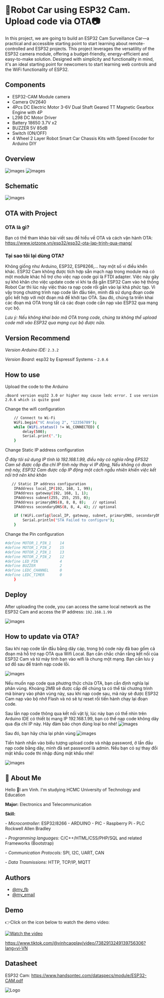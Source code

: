 # 🚙Robot Car using ESP32 Cam. Upload code via OTA📷
In this project, we are going to build an ESP32 Cam Surveillance Car—a practical and accessible starting point to start learning about remote-controlled and ESP32 projects. This project leverages the versatility of the ESP32 camera module, offering a budget-friendly, energy-efficient and easy-to-make solution. Designed with simplicity and functionality in mind, it's an ideal starting point for newcomers to start learning web controls and the WiFi functionality of ESP32.
## Components
- ESP32-CAM Module camera
- Camera OV2640
- 4Pcs DC Electric Motor 3-6V Dual Shaft Geared TT Magnetic Gearbox Engine with 4P
- L298 DC Motor Driver 
- Battery 18650 3.7V x2
- BUZZER 5V 85dB
- Switch (ON/OFF)
- 4 Wheel 2 Layer Robot Smart Car Chassis Kits with Speed Encoder for Arduino DIY
  
## Overview

![images](https://github.com/VinhCao09/Robot_Car_using_ESP32_Cam/blob/main/images/1.jpg)
![images](https://github.com/VinhCao09/Robot_Car_using_ESP32_Cam/blob/main/images/2.jpg)

## Schematic
![images](https://github.com/VinhCao09/Robot_Car_using_ESP32_Cam/blob/main/images/4.jpg)

## OTA with Project
### OTA là gì?
Bạn có thể tham khảo bài viết sau để hiểu về OTA và cách vận hành OTA: https://www.iotzone.vn/esp32/esp32-ota-lap-trinh-qua-mang/

### Tại sao tôi lại dùng OTA?

Không giống như Arduino, ESP32, ESP8266,... hay một số vi điều khển khác. ESP32 Cam không được tích hợp sẵn mạch nạp trong module mà có một module khác hỗ trợ cho việc nạp code gọi là FTDI adapter. Việc này gây sự khó khăn cho việc update code vì khi ta đã gắn ESP32 Cam vào hệ thống Robot Car thì lúc này việc tháo ra nạp code rồi gắn vào lại khá phức tạp. Vì vậy trong chương trình nạp code lần đầu tiên, mình đã sử dụng đoạn code gốc kết hợp với một đoạn mã để khởi tạo OTA. Sau đó, chúng ta triển khai các đoạn mã OTA trong tất cả các đoạn code cần nạp vào ESP32 qua mạng cục bộ.

*Lưu ý: Nếu không khai báo mã OTA trong code, chúng ta không thể upload code mới vào ESP32 qua mạng cục bộ được nữa.*

## Version Recommend
*Version Arduino IDE:*
`2.3.2`

*Version Board:* esp32 by Espressif Systems - `2.0.6`

## How to use

Upload the code to the Arduino

`⚠️Board version esp32 3.0 or higher may cause ledc error. I use version 2.0.6 which is quite good`

Change the wifi configuration

```bash
    // Connect to Wi-Fi
    WiFi.begin("VC Analog 2", "12356789");
    while (WiFi.status() != WL_CONNECTED) {
        delay(500);
        Serial.print(".");
    }
```
Change Static IP address configuration

*Ở đây tôi sử dụng IP tĩnh là 192.168.1.99, điều này có nghĩa rằng EPS32 Cam sẽ được cấp địa chỉ IP tĩnh này thay vì IP động, Nếu không có đoạn mã này, ESP32 Cam được cấp IP động một cách ngẫu nhiên khiến việc kết nối trở nên khó khăn*

```bash
   // Static IP address configuration
    IPAddress local_IP(192, 168, 1, 99);
    IPAddress gateway(192, 168, 1, 1);
    IPAddress subnet(255, 255, 255, 0);
    IPAddress primaryDNS(8, 8, 8, 8);   // optional
    IPAddress secondaryDNS(8, 8, 4, 4); // optional

    if (!WiFi.config(local_IP, gateway, subnet, primaryDNS, secondaryDNS)) {
        Serial.println("STA Failed to configure");
    }
```
Change the Pin configuration 
```bash
#define MOTOR_1_PIN_1    14
#define MOTOR_1_PIN_2    15
#define MOTOR_2_PIN_1    13
#define MOTOR_2_PIN_2    12
#define LED_PIN          4
#define BUZZER           2
#define LEDC_CHANNEL     0
#define LEDC_TIMER       0
    }
```

## Deploy

After uploading the code, you can access the same local network as the ESP32 Cam and access the IP address: `192.168.1.99`

![images](https://github.com/VinhCao09/Robot_Car_using_ESP32_Cam/blob/main/images/6.png)

## How to update via OTA?

Sau khi nạp code lần đầu bằng dây cáp, trong bộ code này đã bao gồm cả đoạn mã hỗ trợ nạp OTA qua Wifi Local. Bạn cần chắc chắn rằng kết nối của ESP32 Cam và từ máy tính bạn vào wifi là chung một mạng. Bạn cần lưu ý sơ đồ sau để tránh nạp code lỗi. 

![images](https://simplyexplained.com/uploads/2021-11-02-esp-idf-store-aws-iot-certificates-in-nvs-partition/esp32-factory-app-two-ota-definitions.svg)

Nếu muốn nạp code qua phương thức chứa OTA, bạn cần định nghĩa lại phân vùng. Khoảng 2MB sẽ được cấp để chúng ta có thể tải chương trình mã binary vào phân vùng này, sau khi nạp code sau, mã này sẽ được ESP32 Cam nạp vào bộ nhớ Flash và nó sẽ tự reset rồi tiến hành chạy lại đoạn code. 

Sau lần nạp code thông qua kết nối vật lý, lúc này bạn có thể nhìn trên Arduino IDE có thiết bị mang IP 192.168.1.99, bạn có thể nạp code không dây qua địa chỉ IP này. Hãy đảm bảo chọn đúng loại bo nhé!
![images](https://github.com/VinhCao09/Robot_Car_using_ESP32_Cam/blob/main/images/7.jpg)

Sau đó, bạn hãy chia lại phân vùng
![images](https://github.com/VinhCao09/Robot_Car_using_ESP32_Cam/blob/main/images/8.jpg)

Tiến hành nhấn vào biểu tượng upload code và nhập password, ở lần đầu nạp code bằng dây, mình đã set password là admin. Nếu bạn có sự thay đổi mật khẩu code thì nhập đúng mật khẩu nhé!

![images](https://github.com/VinhCao09/Robot_Car_using_ESP32_Cam/blob/main/images/9.jpg)

## 🚀 About Me
Hello 👋I am Vinh. I'm studying HCMC University of Technology and Education

**Major:** Electronics and Telecommunication

**Skill:** 

*- Microcontroller:* ESP32/8266 - ARDUINO - PIC - Raspberry Pi - PLC Rockwell Allen Bradley

*- Programming languages:* C/C++/HTML/CSS/PHP/SQL and
related Frameworks (Bootstrap)

*- Communication Protocols:* SPI, I2C, UART, CAN

*- Data Trasmissions:* HTTP, TCP/IP, MQTT
## Authors

- [@my_fb](https://www.facebook.com/vcao.vn)
- [@my_email](contact@vinhcaodatabase.com)

## Demo

👉Click on the icon below to watch the demo video:

[![Watch the video](https://media3.giphy.com/media/A7LF3J4uMJQ4r8ApLg/giphy.gif?cid=6c09b95275l1l3krhehcppcrgllmv64r7jd6py964efin2av&ep=v1_internal_gif_by_id&rid=giphy.gif&ct=s)](https://www.tiktok.com/@vinhcaoplay/video/7382913249139756306?lang=vi-VN)

https://www.tiktok.com/@vinhcaoplay/video/7382913249139756306?lang=vi-VN

## Datasheet

ESP32 Cam: https://www.handsontec.com/dataspecs/module/ESP32-CAM.pdf 

![Logo](https://codingninja.asia/images/codeninjalogo.png)
